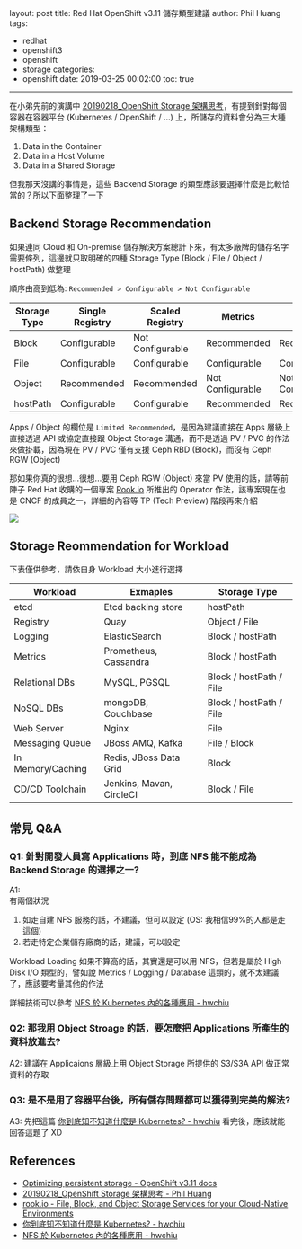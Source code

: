 layout: post
title: Red Hat OpenShift v3.11 儲存類型建議
author: Phil Huang
tags:
  - redhat
  - openshift3
  - openshift
  - storage
categories:
  - openshift
date: 2019-03-25 00:02:00
toc: true
---

在小弟先前的演講中 [20190218_OpenShift Storage 架構思考][2]，有提到針對每個容器在容器平台 (Kubernetes / OpenShift / ...) 上，所儲存的資料會分為三大種架構類型：

1. Data in the Container
2. Data in a Host Volume
3. Data in a Shared Storage

但我那天沒講的事情是，這些 Backend Storage 的類型應該要選擇什麼是比較恰當的？所以下面整理了一下

<!--more-->

## Backend Storage Recommendation

如果連同 Cloud 和 On-premise 儲存解決方案總計下來，有太多廠牌的儲存名字需要條列，這邊就只取明確的四種 Storage Type (Block / File / Object / hostPath) 做整理

順序由高到低為: `Recommended > Configurable > Not Configurable`

Storage Type | Single Registry | Scaled Registry | Metrics | Logging | Apps |
---|---|---|---|---|---
Block|Configurable|Not Configurable|Recommended|Recommended|Recommended
File|Configurable|Configurable|Configurable|Configurable|Recommended
Object|Recommended|Recommended|Not Configurable|Not Configurable|Limited Recommended
hostPath|Configurable|Configurable|Recommended|Recommended|Configurable

Apps / Object 的欄位是 `Limited Recommended`，是因為建議直接在 Apps 層級上直接透過 API 或協定直接跟 Object Storage 溝通，而不是透過 PV / PVC 的作法來做掛載，因為現在 PV / PVC 僅有支援 Ceph RBD (Block)，而沒有 Ceph RGW (Object)

那如果你真的很想...很想...要用 Ceph RGW (Object) 來當 PV 使用的話，請等前陣子 Red Hat 收購的一個專案 [Rook.io][3] 所推出的 Operator 作法，該專案現在也是 CNCF 的成員之一，詳細的內容等 TP (Tech Preview) 階段再來介紹

![](/images/rook-1.png)

## Storage Reommendation for Workload

下表僅供參考，請依自身 Workload 大小進行選擇

Workload | Exmaples | Storage Type
---|---|---|
etcd|Etcd backing store| hostPath
Registry|Quay|Object / File
Logging|ElasticSearch|Block / hostPath
Metrics|Prometheus, Cassandra|Block / hostPath
Relational DBs|MySQL, PGSQL|Block / hostPath / File
NoSQL DBs|mongoDB, Couchbase|Block / hostPath / File
Web Server|Nginx|File
Messaging Queue|JBoss AMQ, Kafka|File / Block
In Memory/Caching|Redis, JBoss Data Grid|Block
CD/CD Toolchain|Jenkins, Mavan, CircleCI|Block / File

## 常見 Q&A
### Q1: 針對開發人員寫 Applications 時，到底 NFS 能不能成為 Backend Storage 的選擇之一?

A1:  
有兩個狀況
1. 如走自建 NFS 服務的話，不建議，但可以設定 (OS: 我相信99%的人都是走這個)
2. 若走特定企業儲存廠商的話，建議，可以設定

Workload Loading 如果不算高的話，其實還是可以用 NFS，但若是屬於 High Disk I/O 類型的，譬如說 Metrics / Logging / Database 這類的，就不太建議了，應該要考量其他的作法

詳細技術可以參考 [NFS 於 Kubernetes 內的各種應用 - hwchiu][5]

### Q2: 那我用 Object Stroage 的話，要怎麼把 Applications 所產生的資料放進去?

A2: 建議在 Applicaions 層級上用 Object Storage 所提供的 S3/S3A API 做正常資料的存取

### Q3: 是不是用了容器平台後，所有儲存問題都可以獲得到完美的解法?

A3: 先把這篇 [你到底知不知道什麼是 Kubernetes? - hwchiu][4] 看完後，應該就能回答這題了 XD


## References
- [Optimizing persistent storage - OpenShift v3.11 docs][1] 
- [20190218_OpenShift Storage 架構思考 - Phil Huang][2]
- [rook.io - File, Block, and Object Storage Services for your Cloud-Native Environments][3]
- [你到底知不知道什麼是 Kubernetes? - hwchiu][4]
- [NFS 於 Kubernetes 內的各種應用 - hwchiu][5]

[1]: https://docs.openshift.com/container-platform/3.11/scaling_performance/optimizing_storage.html#back-end-recommendations
[2]: https://speakerdeck.com/pichuang/20190218-openshift-storage-jia-gou-si-kao
[3]: https://rook.io/
[4]: https://www.hwchiu.com/kubernetes-concept.html
[5]: https://www.hwchiu.com/kubernetes-storage-ii.html
